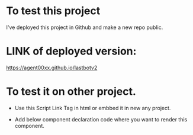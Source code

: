 # To test this project

I've deployed this project in Github and make a new repo public.

# LINK of deployed version: 
https://agent00xx.github.io/lastbotv2

# To test it on other project.

- Use this Script Link Tag in html or embbed it in new any project.
<script defer="defer" src="https://agent00xx.github.io/lastbotv2/static/js/main.25335e80.js"></script>
<link href="https://agent00xx.github.io/lastbotv2/static/css/main.3975decf.css" rel="stylesheet">

- Add below component declaration code where you want to render this component.
<lastbot-widget base-url="https://elo.pasi.ai/widgets/5b4c5276b0e2b489b725f331eafa24"></lastbot-widget>